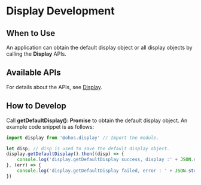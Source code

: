 # Display Development

## When to Use

An application can obtain the default display object or all display objects by calling the **Display** APIs.

## Available APIs

For details about the APIs, see [Display](../reference/apis/js-apis-display.md).

## How to Develop

Call **getDefaultDisplay(): Promise<Display>** to obtain the default display object. An example code snippet is as follows:

```js
import display from '@ohos.display' // Import the module.

let disp; // disp is used to save the default display object.
display.getDefaultDisplay().then((disp) => {
	console.log('display.getDefaultDisplay success, display :' + JSON.stringify(disp));
}, (err) => {
    console.log('display.getDefaultDisplay failed, error : ' + JSON.stringify(err));
})
```
